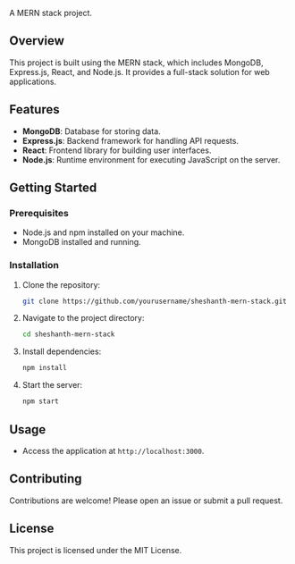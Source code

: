 A MERN stack project.

## Overview

This project is built using the MERN stack, which includes MongoDB, Express.js, React, and Node.js. It provides a full-stack solution for web applications.

## Features

- **MongoDB**: Database for storing data.
- **Express.js**: Backend framework for handling API requests.
- **React**: Frontend library for building user interfaces.
- **Node.js**: Runtime environment for executing JavaScript on the server.

## Getting Started

### Prerequisites

- Node.js and npm installed on your machine.
- MongoDB installed and running.

### Installation

1. Clone the repository:
   ```bash
   git clone https://github.com/yourusername/sheshanth-mern-stack.git
   ```

2. Navigate to the project directory:
   ```bash
   cd sheshanth-mern-stack
   ```

3. Install dependencies:
   ```bash
   npm install
   ```

4. Start the server:
   ```bash
   npm start
   ```

## Usage

- Access the application at `http://localhost:3000`.

## Contributing

Contributions are welcome! Please open an issue or submit a pull request.

## License

This project is licensed under the MIT License. 
